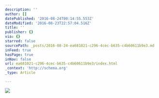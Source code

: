```yaml
---
description: ''
author: []
datePublished: '2016-08-24T00:14:55.553Z'
dateModified: '2016-08-23T22:57:04.516Z'
title: ''
publisher: {}
via: {}
starred: false
sourcePath: _posts/2016-08-24-ea681021-c296-4cec-b635-c4b60611b9e3.md
inFeed: true
hasPage: true
inNav: false
url: ea681021-c296-4cec-b635-c4b60611b9e3/index.html
_context: 'http://schema.org'
_type: Article

---
```

![](https://the-grid-user-content.s3-us-west-2.amazonaws.com/ff965aea-5d15-4855-ab8f-b37aa7a38340.jpg)